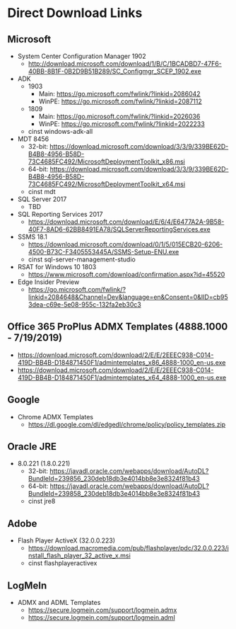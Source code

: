 # Direct Download Links

## Microsoft

* System Center Configuration Manager 1902
  * http://download.microsoft.com/download/1/B/C/1BCADBD7-47F6-40BB-8B1F-0B2D9B51B289/SC_Configmgr_SCEP_1902.exe 
* ADK 
  * 1903
    * Main: https://go.microsoft.com/fwlink/?linkid=2086042
    * WinPE: https://go.microsoft.com/fwlink/?linkid=2087112
  * 1809
    * Main: https://go.microsoft.com/fwlink/?linkid=2026036
    * WinPE: https://go.microsoft.com/fwlink/?linkid=2022233
  * cinst windows-adk-all
* MDT 8456
  * 32-bit: https://download.microsoft.com/download/3/3/9/339BE62D-B4B8-4956-B58D-73C4685FC492/MicrosoftDeploymentToolkit_x86.msi
  * 64-bit: https://download.microsoft.com/download/3/3/9/339BE62D-B4B8-4956-B58D-73C4685FC492/MicrosoftDeploymentToolkit_x64.msi
  * cinst mdt
* SQL Server 2017
  * TBD
* SQL Reporting Services 2017
  * https://download.microsoft.com/download/E/6/4/E6477A2A-9B58-40F7-8AD6-62BB8491EA78/SQLServerReportingServices.exe
* SSMS 18.1
  * https://download.microsoft.com/download/0/1/5/015ECB20-6206-4500-B73C-F3405553445A/SSMS-Setup-ENU.exe
  * cinst sql-server-management-studio
* RSAT for Windows 10 1803
  * https://www.microsoft.com/download/confirmation.aspx?id=45520
* Edge Insider Preview
  * https://go.microsoft.com/fwlink/?linkid=2084648&Channel=Dev&language=en&Consent=0&IID=cb953dea-c69e-5e08-955c-132fa2eb30c3

## Office 365 ProPlus ADMX Templates (4888.1000 - 7/19/2019)

* https://download.microsoft.com/download/2/E/E/2EEEC938-C014-419D-BB4B-D184871450F1/admintemplates_x86_4888-1000_en-us.exe
* https://download.microsoft.com/download/2/E/E/2EEEC938-C014-419D-BB4B-D184871450F1/admintemplates_x64_4888-1000_en-us.exe

## Google

* Chrome ADMX Templates
  * https://dl.google.com/dl/edgedl/chrome/policy/policy_templates.zip
  
## Oracle JRE

* 8.0.221 (1.8.0.221)
  * 32-bit: https://javadl.oracle.com/webapps/download/AutoDL?BundleId=239856_230deb18db3e4014bb8e3e8324f81b43
  * 64-bit: https://javadl.oracle.com/webapps/download/AutoDL?BundleId=239858_230deb18db3e4014bb8e3e8324f81b43
  * cinst jre8

## Adobe

* Flash Player ActiveX (32.0.0.223)
  * https://download.macromedia.com/pub/flashplayer/pdc/32.0.0.223/install_flash_player_32_active_x.msi
  * cinst flashplayeractivex
  
## LogMeIn

* ADMX and ADML Templates
  * https://secure.logmein.com/support/logmein.admx
  * https://secure.logmein.com/support/logmein.adml
